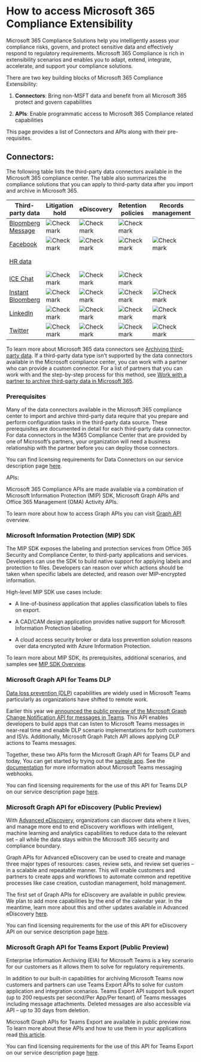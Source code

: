 

# How to access Microsoft 365 Compliance Extensibility

Microsoft 365 Compliance Solutions help you intelligently assess your compliance risks, govern, and protect sensitive data and effectively respond to regulatory requirements. Microsoft 365 Compliance is rich in extensibility scenarios and enables you to adapt, extend, integrate, accelerate, and support your compliance solutions.

There are two key building blocks of Microsoft 365 Compliance Extensibility:

1.  **Connectors**: Bring non-MSFT data and benefit from all Microsoft 365 protect and govern capabilities

2.  **APIs**: Enable programmatic access to Microsoft 365 Compliance related capabilities

This page provides a list of Connectors and APIs along with their pre-requisites.

## Connectors:

The following table lists the third-party data connectors available in the Microsoft 365 compliance center. The table also summarizes the compliance solutions that you can apply to third-party data after you import and archive in Microsoft 365.

| Third-party data                                                                                                                                                     | Litigation hold                                                                              | eDiscovery                                                                                   | Retention policies                                                                           | Records management                                                                           | Communication compliance                                                                     | Insider risk management                                                                      |
| -------------------------------------------------------------------------------------------------------------------------------------------------------------------- | -------------------------------------------------------------------------------------------- | -------------------------------------------------------------------------------------------- | -------------------------------------------------------------------------------------------- | -------------------------------------------------------------------------------------------- | -------------------------------------------------------------------------------------------- | -------------------------------------------------------------------------------------------- |
| [<span class="underline">Bloomberg Message</span>](https://docs.microsoft.com/en-us/microsoft-365/compliance/archive-bloomberg-message-data?view=o365-worldwide)     | ![Check mark](c:\\GitHub\\microsoft-365-docs-pr\\microsoft-365\\compliance/media/image1.png) | ![Check mark](c:\\GitHub\\microsoft-365-docs-pr\\microsoft-365\\compliance/media/image1.png) | ![Check mark](c:\\GitHub\\microsoft-365-docs-pr\\microsoft-365\\compliance/media/image1.png) |                                                                                              | ![Check mark](c:\\GitHub\\microsoft-365-docs-pr\\microsoft-365\\compliance/media/image1.png) |                                                                                              |
| [<span class="underline">Facebook</span>](https://docs.microsoft.com/en-us/microsoft-365/compliance/archive-facebook-data-with-sample-connector?view=o365-worldwide) | ![Check mark](c:\\GitHub\\microsoft-365-docs-pr\\microsoft-365\\compliance/media/image1.png) | ![Check mark](c:\\GitHub\\microsoft-365-docs-pr\\microsoft-365\\compliance/media/image1.png) | ![Check mark](c:\\GitHub\\microsoft-365-docs-pr\\microsoft-365\\compliance/media/image1.png) | ![Check mark](c:\\GitHub\\microsoft-365-docs-pr\\microsoft-365\\compliance/media/image1.png) |                                                                                              |                                                                                              |
| [<span class="underline">HR data</span>](https://docs.microsoft.com/en-us/microsoft-365/compliance/import-hr-data?view=o365-worldwide)                               |                                                                                              |                                                                                              |                                                                                              |                                                                                              |                                                                                              | ![Check mark](c:\\GitHub\\microsoft-365-docs-pr\\microsoft-365\\compliance/media/image1.png) |
| [<span class="underline">ICE Chat</span>](https://docs.microsoft.com/en-us/microsoft-365/compliance/archive-icechat-data?view=o365-worldwide)                        | ![Check mark](c:\\GitHub\\microsoft-365-docs-pr\\microsoft-365\\compliance/media/image1.png) | ![Check mark](c:\\GitHub\\microsoft-365-docs-pr\\microsoft-365\\compliance/media/image1.png) | ![Check mark](c:\\GitHub\\microsoft-365-docs-pr\\microsoft-365\\compliance/media/image1.png) |                                                                                              | ![Check mark](c:\\GitHub\\microsoft-365-docs-pr\\microsoft-365\\compliance/media/image1.png) |                                                                                              |
| [<span class="underline">Instant Bloomberg</span>](https://docs.microsoft.com/en-us/microsoft-365/compliance/archive-instant-bloomberg-data?view=o365-worldwide)     | ![Check mark](c:\\GitHub\\microsoft-365-docs-pr\\microsoft-365\\compliance/media/image1.png) | ![Check mark](c:\\GitHub\\microsoft-365-docs-pr\\microsoft-365\\compliance/media/image1.png) | ![Check mark](c:\\GitHub\\microsoft-365-docs-pr\\microsoft-365\\compliance/media/image1.png) | ![Check mark](c:\\GitHub\\microsoft-365-docs-pr\\microsoft-365\\compliance/media/image1.png) | ![Check mark](c:\\GitHub\\microsoft-365-docs-pr\\microsoft-365\\compliance/media/image1.png) |                                                                                              |
| [<span class="underline">LinkedIn</span>](https://docs.microsoft.com/en-us/microsoft-365/compliance/archive-linkedin-data?view=o365-worldwide)                       | ![Check mark](c:\\GitHub\\microsoft-365-docs-pr\\microsoft-365\\compliance/media/image1.png) | ![Check mark](c:\\GitHub\\microsoft-365-docs-pr\\microsoft-365\\compliance/media/image1.png) | ![Check mark](c:\\GitHub\\microsoft-365-docs-pr\\microsoft-365\\compliance/media/image1.png) | ![Check mark](c:\\GitHub\\microsoft-365-docs-pr\\microsoft-365\\compliance/media/image1.png) |                                                                                              |                                                                                              |
| [<span class="underline">Twitter</span>](https://docs.microsoft.com/en-us/microsoft-365/compliance/archive-twitter-data-with-sample-connector?view=o365-worldwide)   | ![Check mark](c:\\GitHub\\microsoft-365-docs-pr\\microsoft-365\\compliance/media/image1.png) | ![Check mark](c:\\GitHub\\microsoft-365-docs-pr\\microsoft-365\\compliance/media/image1.png) | ![Check mark](c:\\GitHub\\microsoft-365-docs-pr\\microsoft-365\\compliance/media/image1.png) | ![Check mark](c:\\GitHub\\microsoft-365-docs-pr\\microsoft-365\\compliance/media/image1.png) |                                                                                              |                                                                                              |

To learn more about Microsoft 365 data connectors see [Archiving third-party data](https://docs.microsoft.com/en-us/microsoft-365/compliance/archiving-third-party-data?view=o365-worldwide). If a third-party data type isn't supported by the data connectors available in the Microsoft compliance center, you can work with a partner who can provide a custom connector. For a list of partners that you can work with and the step-by-step process for this method, see [Work with a partner to archive third-party data in Microsoft 365](mailto:https://docs.microsoft.com/en-us/microsoft-365/compliance/work-with-partner-to-archive-third-party-data?view=o365-worldwide).

### Prerequisites

Many of the data connectors available in the Microsoft 365 compliance center to import and archive third-party data require that you prepare and perform configuration tasks in the third-party data source. These prerequisites are documented in detail for each third-party data connector. For data connectors in the M365 Compliance Center that are provided by one of Microsoft’s partners, your organization will need a business relationship with the partner before you can deploy those connectors.

You can find licensing requirements for Data Connectors on our service description page [here](https://docs.microsoft.com/en-us/office365/servicedescriptions/microsoft-365-service-descriptions/microsoft-365-tenantlevel-services-licensing-guidance/microsoft-365-security-compliance-licensing-guidance).

APIs:

Microsoft 365 Compliance APIs are made available via a combination of Microsoft Information Protection (MIP) SDK, Microsoft Graph APIs and Office 365 Management (OMA) Activity APIs.

To learn more about how to access Graph APIs you can visit [Graph API](https://docs.microsoft.com/en-us/graph/overview?view=graph-rest-1.0) overview.

### Microsoft Information Protection (MIP) SDK

The MIP SDK exposes the labeling and protection services from Office 365 Security and Compliance Center, to third-party applications and services. Developers can use the SDK to build native support for applying labels and protection to files. Developers can reason over which actions should be taken when specific labels are detected, and reason over MIP-encrypted information.

High-level MIP SDK use cases include:

  - A line-of-business application that applies classification labels to files on export.

  - A CAD/CAM design application provides native support for Microsoft Information Protection labeling.

  - A cloud access security broker or data loss prevention solution reasons over data encrypted with Azure Information Protection.

To learn more about MIP SDK, its prerequisites, additional scenarios, and samples see [MIP SDK Overview](https://docs.microsoft.com/en-us/information-protection/develop/overview).

### Microsoft Graph API for Teams DLP

[Data loss prevention (DLP)](https://docs.microsoft.com/en-us/microsoft-365/compliance/dlp-microsoft-teams?view=o365-worldwide) capabilities are widely used in Microsoft Teams particularly as organizations have shifted to remote work.

Earlier this year we [announced the public preview of the Microsoft Graph Change Notification API for messages in Teams](https://developer.microsoft.com/en-us/graph/blogs/announcing-change-notifications-for-microsoft-teams-messages/). This API enables developers to build apps that can listen to Microsoft Teams messages in near-real time and enable DLP scenario implementations for both customers and ISVs. Additionally, Microsoft Graph Patch API allows applying DLP actions to Teams messages.

Together, these two APIs form the Microsoft Graph API for Teams DLP and today, You can get started by trying out the [sample app](https://github.com/microsoftgraph/csharp-webhook-with-resource-data). See the [documentation](https://docs.microsoft.com/en-us/graph/api/subscription-post-subscriptions?view=graph-rest-beta&tabs=http) for more information about Microsoft Teams messaging webhooks.

You can find licensing requirements for the use of this API for Teams DLP on our service description page [here](https://docs.microsoft.com/en-us/office365/servicedescriptions/microsoft-365-service-descriptions/microsoft-365-tenantlevel-services-licensing-guidance/microsoft-365-security-compliance-licensing-guidance).

### 

### Microsoft Graph API for eDiscovery (Public Preview)

With [Advanced eDiscovery](https://docs.microsoft.com/en-us/microsoft-365/compliance/overview-ediscovery-20?view=o365-worldwide), organizations can discover data where it lives, and manage more end to end eDiscovery workflows with intelligent, machine learning and analytics capabilities to reduce data to the relevant set – all while the data stays within the Microsoft 365 security and compliance boundary.

Graph APIs for Advanced eDiscovery can be used to create and manage three major types of resources: cases, review sets, and review set queries – in a scalable and repeatable manner. This will enable customers and partners to create apps and workflows to automate common and repetitive processes like case creation, custodian management, hold management.

The first set of Graph APIs for eDiscovery are available in public preview. We plan to add more capabilities by the end of the calendar year. In the meantime, learn more about this and other updates available in Advanced eDiscovery [here](https://aka.ms/Ignite2020AeDAA).

You can find licensing requirements for the use of this API for eDiscovery API on our service description page [here](https://docs.microsoft.com/en-us/office365/servicedescriptions/microsoft-365-service-descriptions/microsoft-365-tenantlevel-services-licensing-guidance/microsoft-365-security-compliance-licensing-guidance).

### Microsoft Graph API for Teams Export (Public Preview)

Enterprise Information Archiving (EIA) for Microsoft Teams is a key scenario for our customers as it allows them to solve for regulatory requirements.

In addition to our built-in capabilities for archiving Microsoft Teams now customers and partners can use Teams Export APIs to solve for custom application and integration scenarios. Teams Export API support bulk export (up to 200 requests per second/Per App/Per tenant) of Teams messages including message attachments. Deleted messages are also accessible via API – up to 30 days from deletion.

Microsoft Graph APIs for Teams Export are available in public preview now. To learn more about these APIs and how to use them in your applications read [this article](https://docs.microsoft.com/microsoftteams/export-teams-content).

You can find licensing requirements for the use of this API for Teams Export on our service description page [here](https://docs.microsoft.com/en-us/office365/servicedescriptions/microsoft-365-service-descriptions/microsoft-365-tenantlevel-services-licensing-guidance/microsoft-365-security-compliance-licensing-guidance).
